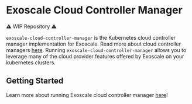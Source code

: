 # Exoscale Cloud Controller Manager

:warning: WIP Repository :warning:

`exoscale-cloud-controller-manager` is the Kubernetes cloud controller manager implementation for Exoscale.
Read more about cloud controller managers [here](https://kubernetes.io/docs/tasks/administer-cluster/running-cloud-controller/).
Running `exoscale-cloud-controller-manager` allows you to leverage many of the cloud provider features offered by Exoscale on your kubernetes clusters.

## Getting Started

Learn more about running Exoscale cloud controller manager [here](./doc/kubeadm)!
